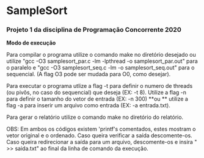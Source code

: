 # SampleSort
### Projeto 1 da disciplina de Programação Concorrente 2020

**Modo de execução** 

Para compilar o programa utilize o comando make no diretório desejado ou utilize "gcc -O3 samplesort_par.c -lm -lpthread -o samplesort_par.out" para o paralelo e "gcc -O3 samplesort_seq.c -lm -o samplesort_seq.out" para o sequencial. (A flag O3 pode ser mudada para O0, como desejar).

Para executar o programa utlize a flag -t para definir o numero de threads (ou pivôs, no caso do sequencial) que deseja (EX: -t 8).
Utilize a flag -n para definir o tamanho do vetor de entrada (EX: -n 300) 
**ou **
utilize a flag -a para inserir um arquivo como entrada (EX: -a entrada.txt).

Para gerar o relatório utilize o comando make no diretório do relatório.

OBS: Em ambos os códigos existem 'printf's comentados, estes mostram o vetor original e o ordenado. Caso queira verificar a saída descomente-os. Caso queira redirecionar a saída para um arquivo, descomente-os e insira " >> saida.txt" ao final da linha de comando da execução.